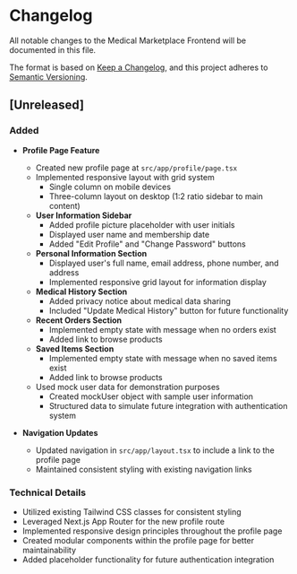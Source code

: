 # Changelog

All notable changes to the Medical Marketplace Frontend will be documented in this file.

The format is based on [Keep a Changelog](https://keepachangelog.com/en/1.0.0/),
and this project adheres to [Semantic Versioning](https://semver.org/spec/v2.0.0.html).

## [Unreleased]

### Added
- **Profile Page Feature**
  - Created new profile page at `src/app/profile/page.tsx`
  - Implemented responsive layout with grid system
    - Single column on mobile devices
    - Three-column layout on desktop (1:2 ratio sidebar to main content)
  - **User Information Sidebar**
    - Added profile picture placeholder with user initials
    - Displayed user name and membership date
    - Added "Edit Profile" and "Change Password" buttons
  - **Personal Information Section**
    - Displayed user's full name, email address, phone number, and address
    - Implemented responsive grid layout for information display
  - **Medical History Section**
    - Added privacy notice about medical data sharing
    - Included "Update Medical History" button for future functionality
  - **Recent Orders Section**
    - Implemented empty state with message when no orders exist
    - Added link to browse products
  - **Saved Items Section**
    - Implemented empty state with message when no saved items exist
    - Added link to browse products
  - Used mock user data for demonstration purposes
    - Created mockUser object with sample user information
    - Structured data to simulate future integration with authentication system

- **Navigation Updates**
  - Updated navigation in `src/app/layout.tsx` to include a link to the profile page
  - Maintained consistent styling with existing navigation links

### Technical Details
- Utilized existing Tailwind CSS classes for consistent styling
- Leveraged Next.js App Router for the new profile route
- Implemented responsive design principles throughout the profile page
- Created modular components within the profile page for better maintainability
- Added placeholder functionality for future authentication integration
